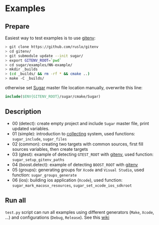 # Examples
## Prepare
Easiest way to test examples is to use [gitenv](https://github.com/ruslo/gitenv):
```bash
> git clone https://github.com/ruslo/gitenv
> cd gitenv/
> git submodule update --init sugar/
> export GITENV_ROOT=`pwd`
> cd sugar/examples/NN-example/
> mkdir _builds
> (cd _builds/ && rm -rf * && cmake ..)
> make -C _builds/

```
otherwise set [Sugar](https://github.com/ruslo/sugar/blob/master/cmake/Sugar) master file location manually,
overwrite this line:
```cmake
include($ENV{GITENV_ROOT}/sugar/cmake/Sugar)
```

## Description
* 00 (detect): create empty project and include `Sugar` master file, print updated variables.
* 01 (simple): introduction to [collecting](https://github.com/ruslo/sugar/tree/master/cmake/collecting) system, used functions: `sugar_include`, `sugar_files`
* 02 (common): creating two targets with common sources, first fill sources variables, then create targets
* 03 (gtest): example of detecting `GTEST_ROOT` with [gitenv](https://github.com/ruslo/gitenv), used function: `sugar_setup_gitenv_paths`
* 04 (boost.detect): example of detecting `BOOST_ROOT` with [gitenv](https://github.com/ruslo/gitenv)
* 05 (groups): generating groups for `Xcode` and `Visual Studio`, used function: `sugar_groups_generate`
* 06 (ios): building ios application (`Xcode`), used function: `sugar_mark_macosx_resources`, `sugar_set_xcode_ios_sdkroot`

## Run all
`test.py` script can run all examples using different generators (`Make`, `Xcode`, ...)
and configurations (`Debug`, `Release`). See this [wiki](https://github.com/ruslo/sugar/wiki/Examples-testing)
